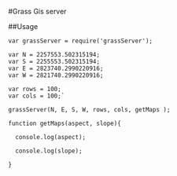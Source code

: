 #Grass Gis server

##Usage

    var grassServer = require('grassServer');
    
    var N = 2257553.502315194;
    var S = 2255553.502315194;
    var E = 2823740.2990220916;
    var W = 2821740.2990220916;
    
    var rows = 100;
    var cols = 100;`
    
    grassServer(N, E, S, W, rows, cols, getMaps );
    
    function getMaps(aspect, slope){
    
      console.log(aspect);
    
      console.log(slope);
    
    }
